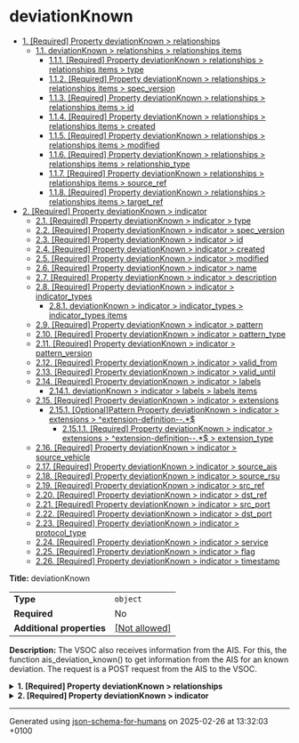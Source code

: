 # deviationKnown

- [1. [Required] Property deviationKnown > relationships](#relationships)
  - [1.1. deviationKnown > relationships > relationships items](#autogenerated_heading_2)
    - [1.1.1. [Required] Property deviationKnown > relationships > relationships items > type](#relationships_items_type)
    - [1.1.2. [Required] Property deviationKnown > relationships > relationships items > spec_version](#relationships_items_spec_version)
    - [1.1.3. [Required] Property deviationKnown > relationships > relationships items > id](#relationships_items_id)
    - [1.1.4. [Required] Property deviationKnown > relationships > relationships items > created](#relationships_items_created)
    - [1.1.5. [Required] Property deviationKnown > relationships > relationships items > modified](#relationships_items_modified)
    - [1.1.6. [Required] Property deviationKnown > relationships > relationships items > relationship_type](#relationships_items_relationship_type)
    - [1.1.7. [Required] Property deviationKnown > relationships > relationships items > source_ref](#relationships_items_source_ref)
    - [1.1.8. [Required] Property deviationKnown > relationships > relationships items > target_ref](#relationships_items_target_ref)
- [2. [Required] Property deviationKnown > indicator](#indicator)
  - [2.1. [Required] Property deviationKnown > indicator > type](#indicator_type)
  - [2.2. [Required] Property deviationKnown > indicator > spec_version](#indicator_spec_version)
  - [2.3. [Required] Property deviationKnown > indicator > id](#indicator_id)
  - [2.4. [Required] Property deviationKnown > indicator > created](#indicator_created)
  - [2.5. [Required] Property deviationKnown > indicator > modified](#indicator_modified)
  - [2.6. [Required] Property deviationKnown > indicator > name](#indicator_name)
  - [2.7. [Required] Property deviationKnown > indicator > description](#indicator_description)
  - [2.8. [Required] Property deviationKnown > indicator > indicator_types](#indicator_indicator_types)
    - [2.8.1. deviationKnown > indicator > indicator_types > indicator_types items](#autogenerated_heading_3)
  - [2.9. [Required] Property deviationKnown > indicator > pattern](#indicator_pattern)
  - [2.10. [Required] Property deviationKnown > indicator > pattern_type](#indicator_pattern_type)
  - [2.11. [Required] Property deviationKnown > indicator > pattern_version](#indicator_pattern_version)
  - [2.12. [Required] Property deviationKnown > indicator > valid_from](#indicator_valid_from)
  - [2.13. [Required] Property deviationKnown > indicator > valid_until](#indicator_valid_until)
  - [2.14. [Required] Property deviationKnown > indicator > labels](#indicator_labels)
    - [2.14.1. deviationKnown > indicator > labels > labels items](#autogenerated_heading_4)
  - [2.15. [Required] Property deviationKnown > indicator > extensions](#indicator_extensions)
    - [2.15.1. [Optional]Pattern Property deviationKnown > indicator > extensions > ^extension-definition--.*$](#indicator_extensions_pattern1)
      - [2.15.1.1. [Required] Property deviationKnown > indicator > extensions > ^extension-definition--.*$ > extension_type](#indicator_extensions_pattern1_extension_type)
  - [2.16. [Required] Property deviationKnown > indicator > source_vehicle](#indicator_source_vehicle)
  - [2.17. [Required] Property deviationKnown > indicator > source_ais](#indicator_source_ais)
  - [2.18. [Required] Property deviationKnown > indicator > source_rsu](#indicator_source_rsu)
  - [2.19. [Required] Property deviationKnown > indicator > src_ref](#indicator_src_ref)
  - [2.20. [Required] Property deviationKnown > indicator > dst_ref](#indicator_dst_ref)
  - [2.21. [Required] Property deviationKnown > indicator > src_port](#indicator_src_port)
  - [2.22. [Required] Property deviationKnown > indicator > dst_port](#indicator_dst_port)
  - [2.23. [Required] Property deviationKnown > indicator > protocol_type](#indicator_protocol_type)
  - [2.24. [Required] Property deviationKnown > indicator > service](#indicator_service)
  - [2.25. [Required] Property deviationKnown > indicator > flag](#indicator_flag)
  - [2.26. [Required] Property deviationKnown > indicator > timestamp](#indicator_timestamp)

**Title:** deviationKnown

|                           |                                                         |
| ------------------------- | ------------------------------------------------------- |
| **Type**                  | `object`                                                |
| **Required**              | No                                                      |
| **Additional properties** | [[Not allowed]](# "Additional Properties not allowed.") |

**Description:** The VSOC also receives information from the AIS. For this, the function ais_deviation_known() to get information from the AIS for an known deviation. The request is a POST request from the AIS to the VSOC.

<details>
<summary>
<strong> <a name="relationships"></a>1. [Required] Property deviationKnown > relationships</strong>  

</summary>
<blockquote>

|              |                   |
| ------------ | ----------------- |
| **Type**     | `array of object` |
| **Required** | Yes               |

|                      | Array restrictions |
| -------------------- | ------------------ |
| **Min items**        | N/A                |
| **Max items**        | N/A                |
| **Items unicity**    | False              |
| **Additional items** | False              |
| **Tuple validation** | See below          |

| Each item of this array must be             | Description |
| ------------------------------------------- | ----------- |
| [relationships items](#relationships_items) | -           |

### <a name="autogenerated_heading_2"></a>1.1. deviationKnown > relationships > relationships items

|                           |                                                         |
| ------------------------- | ------------------------------------------------------- |
| **Type**                  | `object`                                                |
| **Required**              | No                                                      |
| **Additional properties** | [[Not allowed]](# "Additional Properties not allowed.") |

<details>
<summary>
<strong> <a name="relationships_items_type"></a>1.1.1. [Required] Property deviationKnown > relationships > relationships items > type</strong>  

</summary>
<blockquote>

|              |         |
| ------------ | ------- |
| **Type**     | `const` |
| **Required** | Yes     |

**Description:** property extension from the request (coming from the STIX format)

Specific value: `"relationship"`

</blockquote>
</details>

<details>
<summary>
<strong> <a name="relationships_items_spec_version"></a>1.1.2. [Required] Property deviationKnown > relationships > relationships items > spec_version</strong>  

</summary>
<blockquote>

|              |          |
| ------------ | -------- |
| **Type**     | `string` |
| **Required** | Yes      |

**Description:** version of the stix format

</blockquote>
</details>

<details>
<summary>
<strong> <a name="relationships_items_id"></a>1.1.3. [Required] Property deviationKnown > relationships > relationships items > id</strong>  

</summary>
<blockquote>

|              |          |
| ------------ | -------- |
| **Type**     | `string` |
| **Required** | Yes      |

| Restrictions                      |                                                                                       |
| --------------------------------- | ------------------------------------------------------------------------------------- |
| **Must match regular expression** | ```^relationship--.*$``` [Test](https://regex101.com/?regex=%5Erelationship--.%2A%24) |

</blockquote>
</details>

<details>
<summary>
<strong> <a name="relationships_items_created"></a>1.1.4. [Required] Property deviationKnown > relationships > relationships items > created</strong>  

</summary>
<blockquote>

|              |             |
| ------------ | ----------- |
| **Type**     | `string`    |
| **Required** | Yes         |
| **Format**   | `date-time` |

**Description:** timestamp of the creation in ISO-8601 (UTC)

</blockquote>
</details>

<details>
<summary>
<strong> <a name="relationships_items_modified"></a>1.1.5. [Required] Property deviationKnown > relationships > relationships items > modified</strong>  

</summary>
<blockquote>

|              |             |
| ------------ | ----------- |
| **Type**     | `string`    |
| **Required** | Yes         |
| **Format**   | `date-time` |

**Description:** timestamp of the modification in ISO-8601 (UTC)

</blockquote>
</details>

<details>
<summary>
<strong> <a name="relationships_items_relationship_type"></a>1.1.6. [Required] Property deviationKnown > relationships > relationships items > relationship_type</strong>  

</summary>
<blockquote>

|              |          |
| ------------ | -------- |
| **Type**     | `string` |
| **Required** | Yes      |

**Description:** relationship type of the deviation

</blockquote>
</details>

<details>
<summary>
<strong> <a name="relationships_items_source_ref"></a>1.1.7. [Required] Property deviationKnown > relationships > relationships items > source_ref</strong>  

</summary>
<blockquote>

|              |          |
| ------------ | -------- |
| **Type**     | `string` |
| **Required** | Yes      |

**Description:** reference to the source indicator

| Restrictions                      |                                                                                 |
| --------------------------------- | ------------------------------------------------------------------------------- |
| **Must match regular expression** | ```^indicator--.*$``` [Test](https://regex101.com/?regex=%5Eindicator--.%2A%24) |

</blockquote>
</details>

<details>
<summary>
<strong> <a name="relationships_items_target_ref"></a>1.1.8. [Required] Property deviationKnown > relationships > relationships items > target_ref</strong>  

</summary>
<blockquote>

|              |          |
| ------------ | -------- |
| **Type**     | `string` |
| **Required** | Yes      |

**Description:** reference to the target indicator

| Restrictions                      |                                                                                 |
| --------------------------------- | ------------------------------------------------------------------------------- |
| **Must match regular expression** | ```^indicator--.*$``` [Test](https://regex101.com/?regex=%5Eindicator--.%2A%24) |

</blockquote>
</details>

</blockquote>
</details>

<details>
<summary>
<strong> <a name="indicator"></a>2. [Required] Property deviationKnown > indicator</strong>  

</summary>
<blockquote>

|                           |                                                         |
| ------------------------- | ------------------------------------------------------- |
| **Type**                  | `object`                                                |
| **Required**              | Yes                                                     |
| **Additional properties** | [[Not allowed]](# "Additional Properties not allowed.") |

<details>
<summary>
<strong> <a name="indicator_type"></a>2.1. [Required] Property deviationKnown > indicator > type</strong>  

</summary>
<blockquote>

|              |         |
| ------------ | ------- |
| **Type**     | `const` |
| **Required** | Yes     |

**Description:** property extension from the request (coming from the STIX format)

Specific value: `"indicator"`

</blockquote>
</details>

<details>
<summary>
<strong> <a name="indicator_spec_version"></a>2.2. [Required] Property deviationKnown > indicator > spec_version</strong>  

</summary>
<blockquote>

|              |          |
| ------------ | -------- |
| **Type**     | `string` |
| **Required** | Yes      |

**Description:** version of the stix format

</blockquote>
</details>

<details>
<summary>
<strong> <a name="indicator_id"></a>2.3. [Required] Property deviationKnown > indicator > id</strong>  

</summary>
<blockquote>

|              |          |
| ------------ | -------- |
| **Type**     | `string` |
| **Required** | Yes      |

| Restrictions                      |                                                                                 |
| --------------------------------- | ------------------------------------------------------------------------------- |
| **Must match regular expression** | ```^indicator--.*$``` [Test](https://regex101.com/?regex=%5Eindicator--.%2A%24) |

</blockquote>
</details>

<details>
<summary>
<strong> <a name="indicator_created"></a>2.4. [Required] Property deviationKnown > indicator > created</strong>  

</summary>
<blockquote>

|              |             |
| ------------ | ----------- |
| **Type**     | `string`    |
| **Required** | Yes         |
| **Format**   | `date-time` |

**Description:** timestamp of the creation in ISO-8601 (UTC)

</blockquote>
</details>

<details>
<summary>
<strong> <a name="indicator_modified"></a>2.5. [Required] Property deviationKnown > indicator > modified</strong>  

</summary>
<blockquote>

|              |             |
| ------------ | ----------- |
| **Type**     | `string`    |
| **Required** | Yes         |
| **Format**   | `date-time` |

**Description:** timestamp of the modification in ISO-8601 (UTC)

</blockquote>
</details>

<details>
<summary>
<strong> <a name="indicator_name"></a>2.6. [Required] Property deviationKnown > indicator > name</strong>  

</summary>
<blockquote>

|              |         |
| ------------ | ------- |
| **Type**     | `const` |
| **Required** | Yes     |

Specific value: `"Anomaly detection"`

</blockquote>
</details>

<details>
<summary>
<strong> <a name="indicator_description"></a>2.7. [Required] Property deviationKnown > indicator > description</strong>  

</summary>
<blockquote>

|              |         |
| ------------ | ------- |
| **Type**     | `const` |
| **Required** | Yes     |

Specific value: `"An immunological algorithm detected a deviation in real-time dataset."`

</blockquote>
</details>

<details>
<summary>
<strong> <a name="indicator_indicator_types"></a>2.8. [Required] Property deviationKnown > indicator > indicator_types</strong>  

</summary>
<blockquote>

|              |                   |
| ------------ | ----------------- |
| **Type**     | `array of string` |
| **Required** | Yes               |

|                      | Array restrictions |
| -------------------- | ------------------ |
| **Min items**        | 1                  |
| **Max items**        | N/A                |
| **Items unicity**    | True               |
| **Additional items** | False              |
| **Tuple validation** | See below          |

| Each item of this array must be                           | Description |
| --------------------------------------------------------- | ----------- |
| [indicator_types items](#indicator_indicator_types_items) | -           |

#### <a name="autogenerated_heading_3"></a>2.8.1. deviationKnown > indicator > indicator_types > indicator_types items

|              |          |
| ------------ | -------- |
| **Type**     | `string` |
| **Required** | No       |

</blockquote>
</details>

<details>
<summary>
<strong> <a name="indicator_pattern"></a>2.9. [Required] Property deviationKnown > indicator > pattern</strong>  

</summary>
<blockquote>

|              |          |
| ------------ | -------- |
| **Type**     | `string` |
| **Required** | Yes      |

**Description:** A specific pattern relevant to the reported case

</blockquote>
</details>

<details>
<summary>
<strong> <a name="indicator_pattern_type"></a>2.10. [Required] Property deviationKnown > indicator > pattern_type</strong>  

</summary>
<blockquote>

|              |         |
| ------------ | ------- |
| **Type**     | `const` |
| **Required** | Yes     |

Specific value: `"stix"`

</blockquote>
</details>

<details>
<summary>
<strong> <a name="indicator_pattern_version"></a>2.11. [Required] Property deviationKnown > indicator > pattern_version</strong>  

</summary>
<blockquote>

|              |         |
| ------------ | ------- |
| **Type**     | `const` |
| **Required** | Yes     |

Specific value: `"2.1"`

</blockquote>
</details>

<details>
<summary>
<strong> <a name="indicator_valid_from"></a>2.12. [Required] Property deviationKnown > indicator > valid_from</strong>  

</summary>
<blockquote>

|              |             |
| ------------ | ----------- |
| **Type**     | `string`    |
| **Required** | Yes         |
| **Format**   | `date-time` |

**Description:** timestamp of the start of the validity period in ISO-8601 (UTC)

</blockquote>
</details>

<details>
<summary>
<strong> <a name="indicator_valid_until"></a>2.13. [Required] Property deviationKnown > indicator > valid_until</strong>  

</summary>
<blockquote>

|              |             |
| ------------ | ----------- |
| **Type**     | `string`    |
| **Required** | Yes         |
| **Format**   | `date-time` |

**Description:** timestamp of the end of the validity period in ISO-8601 (UTC)

</blockquote>
</details>

<details>
<summary>
<strong> <a name="indicator_labels"></a>2.14. [Required] Property deviationKnown > indicator > labels</strong>  

</summary>
<blockquote>

|              |                   |
| ------------ | ----------------- |
| **Type**     | `array of string` |
| **Required** | Yes               |

|                      | Array restrictions |
| -------------------- | ------------------ |
| **Min items**        | 1                  |
| **Max items**        | N/A                |
| **Items unicity**    | True               |
| **Additional items** | False              |
| **Tuple validation** | See below          |

| Each item of this array must be         | Description |
| --------------------------------------- | ----------- |
| [labels items](#indicator_labels_items) | -           |

#### <a name="autogenerated_heading_4"></a>2.14.1. deviationKnown > indicator > labels > labels items

|              |          |
| ------------ | -------- |
| **Type**     | `string` |
| **Required** | No       |

</blockquote>
</details>

<details>
<summary>
<strong> <a name="indicator_extensions"></a>2.15. [Required] Property deviationKnown > indicator > extensions</strong>  

</summary>
<blockquote>

|                           |                                                         |
| ------------------------- | ------------------------------------------------------- |
| **Type**                  | `object`                                                |
| **Required**              | Yes                                                     |
| **Additional properties** | [[Not allowed]](# "Additional Properties not allowed.") |

<details>
<summary>
<strong> <a name="indicator_extensions_pattern1"></a>2.15.1. [Optional]Pattern Property deviationKnown > indicator > extensions > ^extension-definition--.*$</strong>  
> All properties whose name matches the regular expression
```^extension-definition--.*$``` ([Test](https://regex101.com/?regex=%5Eextension-definition--.%2A%24))
must respect the following conditions

</summary>
<blockquote>

|                           |                                                         |
| ------------------------- | ------------------------------------------------------- |
| **Type**                  | `object`                                                |
| **Required**              | No                                                      |
| **Additional properties** | [[Not allowed]](# "Additional Properties not allowed.") |

<details>
<summary>
<strong> <a name="indicator_extensions_pattern1_extension_type"></a>2.15.1.1. [Required] Property deviationKnown > indicator > extensions > ^extension-definition--.*$ > extension_type</strong>  

</summary>
<blockquote>

|              |          |
| ------------ | -------- |
| **Type**     | `string` |
| **Required** | Yes      |

</blockquote>
</details>

</blockquote>
</details>

</blockquote>
</details>

<details>
<summary>
<strong> <a name="indicator_source_vehicle"></a>2.16. [Required] Property deviationKnown > indicator > source_vehicle</strong>  

</summary>
<blockquote>

|              |          |
| ------------ | -------- |
| **Type**     | `string` |
| **Required** | Yes      |

**Description:** VIN of the source vehicle

</blockquote>
</details>

<details>
<summary>
<strong> <a name="indicator_source_ais"></a>2.17. [Required] Property deviationKnown > indicator > source_ais</strong>  

</summary>
<blockquote>

|              |          |
| ------------ | -------- |
| **Type**     | `string` |
| **Required** | Yes      |

**Description:** ID of the source AIS

</blockquote>
</details>

<details>
<summary>
<strong> <a name="indicator_source_rsu"></a>2.18. [Required] Property deviationKnown > indicator > source_rsu</strong>  

</summary>
<blockquote>

|              |          |
| ------------ | -------- |
| **Type**     | `string` |
| **Required** | Yes      |

**Description:** ID of the source RSU

</blockquote>
</details>

<details>
<summary>
<strong> <a name="indicator_src_ref"></a>2.19. [Required] Property deviationKnown > indicator > src_ref</strong>  

</summary>
<blockquote>

|              |          |
| ------------ | -------- |
| **Type**     | `string` |
| **Required** | Yes      |

**Description:** IP address of the source

</blockquote>
</details>

<details>
<summary>
<strong> <a name="indicator_dst_ref"></a>2.20. [Required] Property deviationKnown > indicator > dst_ref</strong>  

</summary>
<blockquote>

|              |          |
| ------------ | -------- |
| **Type**     | `string` |
| **Required** | Yes      |

**Description:** IP address of the destination

</blockquote>
</details>

<details>
<summary>
<strong> <a name="indicator_src_port"></a>2.21. [Required] Property deviationKnown > indicator > src_port</strong>  

</summary>
<blockquote>

|              |          |
| ------------ | -------- |
| **Type**     | `string` |
| **Required** | Yes      |

**Description:** Port of the source

</blockquote>
</details>

<details>
<summary>
<strong> <a name="indicator_dst_port"></a>2.22. [Required] Property deviationKnown > indicator > dst_port</strong>  

</summary>
<blockquote>

|              |          |
| ------------ | -------- |
| **Type**     | `string` |
| **Required** | Yes      |

**Description:** Port of the destination

</blockquote>
</details>

<details>
<summary>
<strong> <a name="indicator_protocol_type"></a>2.23. [Required] Property deviationKnown > indicator > protocol_type</strong>  

</summary>
<blockquote>

|              |          |
| ------------ | -------- |
| **Type**     | `string` |
| **Required** | Yes      |

</blockquote>
</details>

<details>
<summary>
<strong> <a name="indicator_service"></a>2.24. [Required] Property deviationKnown > indicator > service</strong>  

</summary>
<blockquote>

|              |          |
| ------------ | -------- |
| **Type**     | `string` |
| **Required** | Yes      |

</blockquote>
</details>

<details>
<summary>
<strong> <a name="indicator_flag"></a>2.25. [Required] Property deviationKnown > indicator > flag</strong>  

</summary>
<blockquote>

|              |          |
| ------------ | -------- |
| **Type**     | `string` |
| **Required** | Yes      |

</blockquote>
</details>

<details>
<summary>
<strong> <a name="indicator_timestamp"></a>2.26. [Required] Property deviationKnown > indicator > timestamp</strong>  

</summary>
<blockquote>

|              |             |
| ------------ | ----------- |
| **Type**     | `string`    |
| **Required** | Yes         |
| **Format**   | `date-time` |

**Description:** timestamp of the from the AIS endpoint ISO-8601 (UTC)

</blockquote>
</details>

</blockquote>
</details>

----------------------------------------------------------------------------------------------------------------------------
Generated using [json-schema-for-humans](https://github.com/coveooss/json-schema-for-humans) on 2025-02-26 at 13:32:03 +0100